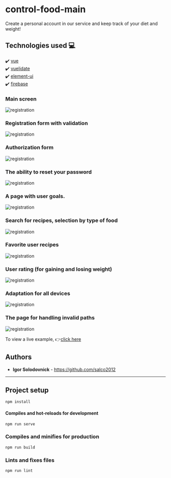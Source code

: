 # control-food-main


Create a personal account in our service and keep track of your diet and weight!

## Technologies used :computer:

:heavy_check_mark: [vue](https://vuejs.org/) \
:heavy_check_mark: [vuelidate](https://vuelidate.js.org/) \
:heavy_check_mark: [element-ui](https://element.eleme.io/#/en-US) \
:heavy_check_mark: [firebase](https://firebase.google.com/)
### Main screen

![registration](srt/../src/readmy_img/1.jpg)

### Registration form with validation

![registration](srt/../src/readmy_img/2.jpg)

### Authorization form
![registration](srt/../src/readmy_img/9.jpg)

### The ability to reset your password
![registration](srt/../src/readmy_img/8.jpg)

### A page with user goals.
![registration](srt/../src/readmy_img/3.jpg)

### Search for recipes, selection by type of food
![registration](srt/../src/readmy_img/4.jpg)

### Favorite user recipes
![registration](srt/../src/readmy_img/5.jpg)

### User rating (for gaining and losing weight)
![registration](srt/../src/readmy_img/6.jpg)

### Adaptation for all devices
![registration](srt/../src/readmy_img/7.jpg)

### The page for handling invalid paths
![registration](srt/../src/readmy_img/10.jpg)

To view a live example, :point_right:[click here](https://salco2012.github.io/control-food-main/)

## Authors

- **Igor Solodovnick** - https://github.com/salco2012

---

## Project setup

```
npm install
```

#### Compiles and hot-reloads for development

```
npm run serve
```

### Compiles and minifies for production

```
npm run build
```

### Lints and fixes files

```
npm run lint
```